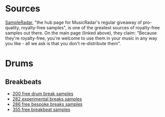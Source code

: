# Sources

[SampleRadar](https://www.musicradar.com/news/tech/free-music-samples-royalty-free-loops-hits-and-multis-to-download),
"the hub page for MusicRadar's regular giveaway of pro-quality, royalty-free samples", is one of the greatest sources of
royalty-free samples out there. On the main page (linked above), they claim: "Because they're royalty-free, you're welcome
to use them in your music in any way you like - all we ask is that you don't re-distribute them".

# Drums

## Breakbeats

- [200 free drum break samples](https://www.musicradar.com/news/tech/sampleradar-200-free-drum-break-samples-522667)
- [282 experimental breaks samples](https://www.musicradar.com/news/sampleradar-experimental-breaks-samples)
- [286 free bespoke breaks samples](https://www.musicradar.com/news/sampleradar-286-free-bespoke-breaks-samples)
- [355 free breakbeat samples](https://www.musicradar.com/news/sampleradar-free-breakbeat-samples-1)
